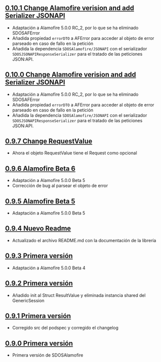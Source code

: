 ## [0.10.1 Change Alamofire verision and add Serializer JSONAPI](https://github.com/SDOSLabs/SDOSAlamofire/tree/v0.10.1)

- Adaptación a Alamofire 5.0.0 RC_2, por lo que se ha eliminado SDOSAFError
- Añadida propiedad `errorDTO` a AFError para acceder al objeto de error parseado en caso de fallo en la petición
- Añadida la dependencia `SDOSAlamofire/JSONAPI` con el serializador `SDOSJSONAPIResponseSerializer` para el tratado de las peticiones JSON:API.

## [0.10.0 Change Alamofire verision and add Serializer JSONAPI](https://github.com/SDOSLabs/SDOSAlamofire/tree/v0.10.0)

- Adaptación a Alamofire 5.0.0 RC_2, por lo que se ha eliminado SDOSAFError
- Añadida propiedad `errorDTO` a AFError para acceder al objeto de error parseado en caso de fallo en la petición
- Añadida la dependencia `SDOSAlamofire/JSONAPI` con el serializador `SDOSJSONAPIResponseSerializer` para el tratado de las peticiones JSON:API.

## [0.9.7 Change RequestValue](https://github.com/SDOSLabs/SDOSAlamofire/tree/v0.9.7)

- Ahora el objeto RequestValue tiene el Request como opcional

## [0.9.6 Alamofire Beta 6](https://github.com/SDOSLabs/SDOSAlamofire/tree/v0.9.6)

- Adaptación a Alamofire 5.0.0 Beta 5
- Corrección de bug al parsear el objeto de error

## [0.9.5 Alamofire Beta 5](https://github.com/SDOSLabs/SDOSAlamofire/tree/v0.9.5)

- Adaptación a Alamofire 5.0.0 Beta 5

## [0.9.4 Nuevo Readme](https://github.com/SDOSLabs/SDOSAlamofire/tree/v0.9.4)

- Actualizado el archivo README.md con la documentación de la librería

## [0.9.3 Primera versión](https://github.com/SDOSLabs/SDOSAlamofire/tree/v0.9.3)

- Adaptación a Alamofire 5.0.0 Beta 4

## [0.9.2 Primera versión](https://github.com/SDOSLabs/SDOSAlamofire/tree/v0.9.2)

- Añadido init al Struct ResultValue y eliminada instancia shared del GenericSession

## [0.9.1 Primera versión](https://github.com/SDOSLabs/SDOSAlamofire/tree/v0.9.1)

- Corregido src del podspec y corregido el changelog

## [0.9.0 Primera versión](https://github.com/SDOSLabs/SDOSAlamofire/tree/v0.9.0)

- Primera versión de SDOSAlamofire
